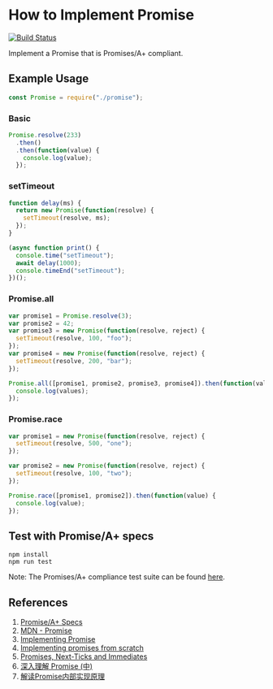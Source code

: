 # How to Implement Promise

[![Build Status](https://travis-ci.org/jeantimex/how-to-implement-promise.svg?branch=master)](https://travis-ci.org/jeantimex/how-to-implement-promise)

Implement a Promise that is Promises/A+ compliant.

## Example Usage

```javascript
const Promise = require("./promise");
```

### Basic
```javascript
Promise.resolve(233)
  .then()
  .then(function(value) {
    console.log(value);
  });
```

### setTimeout
```javascript
function delay(ms) {
  return new Promise(function(resolve) {
    setTimeout(resolve, ms);
  });
}

(async function print() {
  console.time("setTimeout");
  await delay(1000);
  console.timeEnd("setTimeout");
})();
```

### Promise.all
```javascript
var promise1 = Promise.resolve(3);
var promise2 = 42;
var promise3 = new Promise(function(resolve, reject) {
  setTimeout(resolve, 100, "foo");
});
var promise4 = new Promise(function(resolve, reject) {
  setTimeout(resolve, 200, "bar");
});

Promise.all([promise1, promise2, promise3, promise4]).then(function(values) {
  console.log(values);
});
```

### Promise.race
```javascript
var promise1 = new Promise(function(resolve, reject) {
  setTimeout(resolve, 500, "one");
});

var promise2 = new Promise(function(resolve, reject) {
  setTimeout(resolve, 100, "two");
});

Promise.race([promise1, promise2]).then(function(value) {
  console.log(value);
});
```

## Test with Promise/A+ specs
```
npm install
npm run test
```
Note: The Promises/A+ compliance test suite can be found [here](https://github.com/promises-aplus/promises-tests).

## References

1. [Promise/A+ Specs](https://promisesaplus.com/)
2. [MDN - Promise](https://developer.mozilla.org/en-US/docs/Web/JavaScript/Reference/Global_Objects/Promise)
3. [Implementing Promise](https://www.promisejs.org/implementing/)
4. [Implementing promises from scratch](https://www.mauriciopoppe.com/notes/computer-science/computation/promises/)
5. [Promises, Next-Ticks and Immediates](https://jsblog.insiderattack.net/promises-next-ticks-and-immediates-nodejs-event-loop-part-3-9226cbe7a6aa)
6. [深入理解 Promise (中)](http://coderlt.coding.me/2016/12/04/promise-in-depth-an-introduction-2/)
7. [解读Promise内部实现原理](https://juejin.im/post/5a30193051882503dc53af3c)
